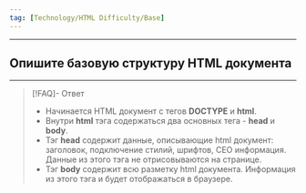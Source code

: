 ```yaml
---
tag: [Technology/HTML Difficulty/Base]
---
```

----
## Опишите базовую структуру HTML документа
----
> [!FAQ]- Ответ
> - Начинается HTML документ с тегов **DOCTYPE** и **html**.
> - Внутри **html** тэга содержаться два основных тега - **head** и **body**.
> - Тэг **head** содержит данные, описывающие html документ: заголовок, подключение стилий, шрифтов, СЕО информация. Данные из этого тэга не отрисовываются на странице.
> - Тэг **body** содержит всю разметку html документа. Информация из этого тэга и будет отображаться в браузере.